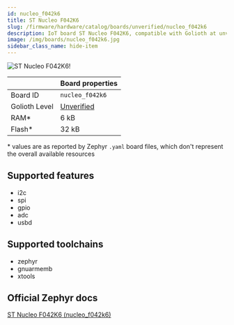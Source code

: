 ```yaml
---
id: nucleo_f042k6
title: ST Nucleo F042K6
slug: /firmware/hardware/catalog/boards/unverified/nucleo_f042k6
description: IoT board ST Nucleo F042K6, compatible with Golioth at unverified level.
image: /img/boards/nucleo_f042k6.jpg
sidebar_class_name: hide-item
---
```


[//]: # (This is an auto-generated file, do not edit! Changes to it will be lost upon re-generation)

![ST Nucleo F042K6!](/img/boards/nucleo_f042k6.jpg "ST Nucleo F042K6")

|                | Board properties     |
| -------------  | -------------------- |
| Board ID       | `nucleo_f042k6` |
| Golioth Level  | [Unverified](/firmware/hardware#unverified-boards) |
| RAM*           | 6 kB |
| Flash*         | 32 kB |

\* values are as reported by Zephyr `.yaml` board files, which don't represent the overall available resources



## Supported features

* i2c
* spi
* gpio
* adc
* usbd

## Supported toolchains

* zephyr
* gnuarmemb
* xtools

## Official Zephyr docs

[ST Nucleo F042K6 (nucleo_f042k6)](https://docs.zephyrproject.org/latest/boards/st/nucleo_f042k6/doc/index.html)
